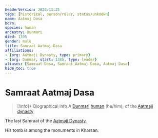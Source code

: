 ```yaml
---
headerVersion: 2023.11.25
tags: [historical, person/ruler, status/unknown]
name: Aatmaj Dasa
born:
species: human
ancestry: Dunmari
died: 1395
gender: male
title: Samraat Aatmaj Dasa
affiliations:
- {org: Aatmaji Dynasty, type: primary}
- {org: Dunmar, start: 1385, type: leader}
aliases: [Samraat Dasa, Samraat Aatmaj Dasa, Aatmaj Dasa]
hide_toc: true
---
```

# Samraat Aatmaj Dasa
>[!info]+ Biographical Info
> A [Dunmari](<../../../gazetteer/greater-dunmar/realms/dunmar/dunmar.md>) [human](<../../../species/humans/humans.md>) (he/him), of the [Aatmaji dynasty](<../../../groups/dunmari-dynasties/aatmaji-dynasty.md>)
> 
> 

The last Samraat of the [Aatmaji Dynasty](<../../../groups/dunmari-dynasties/aatmaji-dynasty.md>). 

His tomb is among the monuments in Kharsan. 





